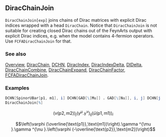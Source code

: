 ## DiracChainJoin

`DiracChainJoin[exp]` joins chains of Dirac matrices with explicit Dirac indices wrapped with a head `DiracChain`. Notice that `DiracChainJoin` is not suitable for creating closed Dirac chains out of the FeynArts output with explicit Dirac indices, e.g. when the model contains 4-fermion operators. Use `FCFADiracChainJoin` for that.

### See also

[Overview](Extra/FeynCalc.md), [DiracChain](DiracChain.md), [DCHN](DCHN.md), [DiracIndex](DiracIndex.md), [DiracIndexDelta](DiracIndexDelta.md), [DIDelta](DIDelta.md), [DiracChainCombine](DiracChainCombine.md), [DiracChainExpand](DiracChainExpand.md), [DiracChainFactor](DiracChainFactor.md), [FCFADiracChainJoin](FCFADiracChainJoin.md).

### Examples

```mathematica
DCHN[SpinorUBar[p1, m1], i] DCHN[GAD[\[Mu]] . GAD[\[Nu]], i, j] DCHN[j, SpinorV[p2, m2]]
DiracChainJoin[%]
```

$$(v(\text{p2},\text{m2}))_j \left(\gamma ^{\mu }.\gamma ^{\nu }\right){}_{ij} \left(\bar{u}(\text{p1},\text{m1})\right)_i$$

$$\left(\varphi (\overline{\text{p1}},\text{m1})\right).\gamma ^{\mu }.\gamma ^{\nu }.\left(\varphi (-\overline{\text{p2}},\text{m2})\right)$$
